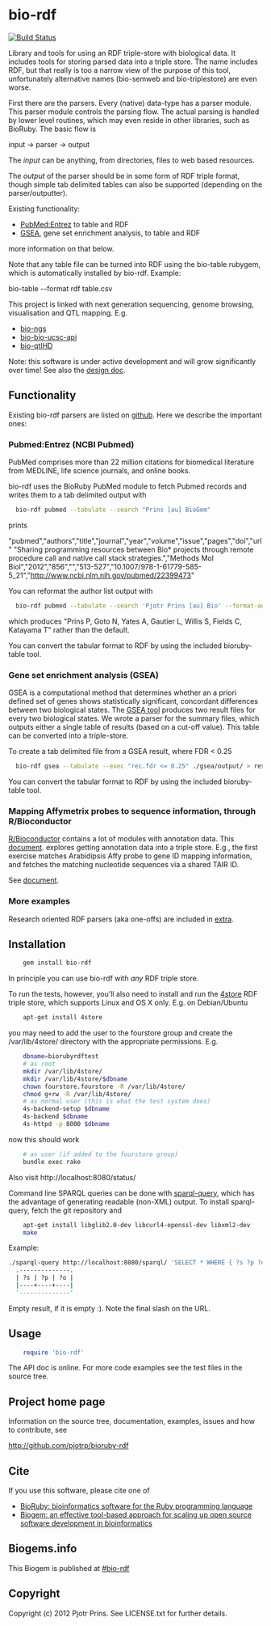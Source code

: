 # bio-rdf

[![Build Status](https://secure.travis-ci.org/pjotrp/bioruby-rdf.png)](http://travis-ci.org/pjotrp/bioruby-rdf)

Library and tools for using an RDF triple-store with biological data.
It includes tools for storing parsed data into a triple store. The
name includes RDF, but that really is too a narrow view of the purpose
of this tool, unfortunately alternative names (bio-semweb and
bio-triplestore) are even worse.

First there are the parsers.  Every (native) data-type has a parser
module. This parser module controls the parsing flow. The actual
parsing is handled by lower level routines, which may even reside in
other libraries, such as BioRuby. The basic flow is 

  input -> parser -> output

The *input* can be anything, from directories, files to web based
resources.

The *output* of the parser should be in some form of RDF triple format,
though simple tab delimited tables can also be supported (depending on
the parser/outputter).

Existing functionality:

* [PubMed:Entrez](http://www.ncbi.nlm.nih.gov/sites/gquery) to table and RDF
* [GSEA](http://www.broadinstitute.org/gsea/index.jsp), gene set enrichment analysis, to table and RDF

more information on that below.

Note that any table file can be turned into RDF using the bio-table rubygem,
which is automatically installed by bio-rdf. Example:

  bio-table --format rdf table.csv

This project is linked with next generation sequencing, genome
browsing, visualisation and QTL mapping.  E.g.

* [bio-ngs](http://www.biogems.info/#bio-ngs)
* [bio-bio-ucsc-api](http://www.biogems.info/#bio-ucsc-api)
* [bio-qtlHD](http://www.biogems.info/#bio-qtlHD)

Note: this software is under active development and will grow
significantly over time! See also the [design
doc](https://github.com/pjotrp/bioruby-rdf/blob/master/doc/design.md).

## Functionality

Existing bio-rdf parsers are listed on
[github](https://github.com/pjotrp/bioruby-rdf/tree/master/lib/bio-rdf/parsers).
Here we describe the important ones:

### Pubmed:Entrez (NCBI Pubmed)

PubMed comprises more than 22 million citations for biomedical
literature from MEDLINE, life science journals, and online books.

bio-rdf uses the BioRuby PubMed module to fetch Pubmed records and
writes them to a tab delimited output with

```bash
  bio-rdf pubmed --tabulate --search "Prins [au] BioGem"
```

prints 

"pubmed","authors","title","journal","year","volume","issue","pages","doi","url"
"Sharing programming resources between Bio* projects through remote procedure call and native call stack strategies.","Methods Mol Biol","2012","856","","513-527","10.1007/978-1-61779-585-5_21","http://www.ncbi.nlm.nih.gov/pubmed/22399473"

You can reformat the author list output with 

```bash
  bio-rdf pubmed --tabulate --search 'Pjotr Prins [au] Bio' --format-author "surname+' '+initials.join('')" --format-authors-join ', '
```

which produces "Prins P, Goto N, Yates A, Gautier L, Willis S, Fields C, Katayama T" rather than
the default. 

You can convert the tabular format to RDF by using the included
bioruby-table tool.

### Gene set enrichment analysis (GSEA)

GSEA is a computational method that determines whether an a priori
defined set of genes shows statistically significant, concordant
differences between two biological states. The [GSEA
tool](http://www.broadinstitute.org/gsea/index.jsp) produces two
result files for every two biological states. We wrote a parser
for the summary files, which outputs either a single table of results
(based on a cut-off value). This table can be converted into a
triple-store. 

To create a tab delimited file from a GSEA result, where FDR < 0.25

```bash
  bio-rdf gsea --tabulate --exec "rec.fdr <= 0.25" ./gsea/output/ > results.txt
```

You can convert the tabular format to RDF by using the included
bioruby-table tool.

### Mapping Affymetrix probes to sequence information, through R/Bioconductor

[R/Bioconductor](http://www.bioconductor.org/) contains a lot of
modules with
annotation data. This 
[document](https://github.com/pjotrp/bioruby-rdf/blob/master/doc/r_biocondutor.md).
explores getting annotation data into a triple
store. E.g., the first exercise matches Arabidipsis Affy probe to gene ID mapping
information, and fetches the matching nucleotide sequences via a shared TAIR ID.

See [document](https://github.com/pjotrp/bioruby-rdf/blob/master/doc/r_biocondutor.md).

### More examples

Research oriented RDF parsers (aka one-offs) are included in
[extra](https://github.com/pjotrp/bioruby-rdf/tree/master/lib/bio-rdf/extra).

## Installation

```sh
    gem install bio-rdf
```

In principle you can use bio-rdf with *any* RDF triple store.

To run the tests, however, you'll also need to install and run the 
[4store](http://4store.org/) RDF triple
store, which supports Linux and OS X only. E.g. on Debian/Ubuntu

```sh 
    apt-get install 4store    
```

you may need to add the user to the fourstore group and create the
/var/lib/4store/ directory with the appropriate permissions. E.g.

```sh
    dbname=biorubyrdftest
    # as root
    mkdir /var/lib/4store/
    mkdir /var/lib/4store/$dbname
    chown fourstore.fourstore -R /var/lib/4store/
    chmod g+rw -R /var/lib/4store/
    # as normal user (this is what the test system does)
    4s-backend-setup $dbname
    4s-backend $dbname
    4s-httpd -p 8000 $dbname
```

now this should work

```sh
    # as user (if added to the fourstore group)
    bundle exec rake
```

Also visit http://localhost:8080/status/

Command line SPARQL queries can be done with
[sparql-query](https://github.com/pjotrp/sparql-query), which has 
the advantage of generating readable (non-XML) output. To install 
sparql-query, fetch the git repository and

```sh
    apt-get install libglib2.0-dev libcurl4-openssl-dev libxml2-dev
    make
```

Example:

```sh
./sparql-query http://localhost:8080/sparql/ 'SELECT * WHERE { ?s ?p ?o } LIMIT 10'
  .--------------.
  | ?s | ?p | ?o |
  |----+----+----|
  '--------------'
```

Empty result, if it is empty :). Note the final slash on the URL.

## Usage

```ruby
    require 'bio-rdf'
```

The API doc is online. For more code examples see the test files in
the source tree.
        
## Project home page

Information on the source tree, documentation, examples, issues and
how to contribute, see

  http://github.com/pjotrp/bioruby-rdf

## Cite

If you use this software, please cite one of
  
* [BioRuby: bioinformatics software for the Ruby programming language](http://dx.doi.org/10.1093/bioinformatics/btq475)
* [Biogem: an effective tool-based approach for scaling up open source software development in bioinformatics](http://dx.doi.org/10.1093/bioinformatics/bts080)

## Biogems.info

This Biogem is published at [#bio-rdf](http://biogems.info/index.html)

## Copyright

Copyright (c) 2012 Pjotr Prins. See LICENSE.txt for further details.

